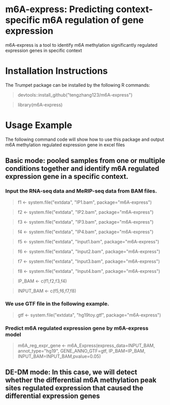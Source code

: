# m6A-express: Predicting context-specific m6A regulation of gene expression
m6A-express is  a tool to identify m6A methylation significantly regulated expression genes in specific context



# Installation Instructions
The Trumpet package can be installed by the following R commands:
> devtools::install_github("tengzhang123/m6A-express")

> library(m6A-express)

# Usage Example
The following command code will show how to use this package and output m6A methylation regulated expression gene in excel files
## Basic mode: pooled samples from one or multiple conditions together and identify m6A regulated expression gene in a specific context.
### Input the RNA-seq data and MeRIP-seq data from BAM files.
> f1 <- system.file("extdata", "IP1.bam", package="m6A-express")

> f2 <- system.file("extdata", "IP2.bam", package="m6A-express")

> f3 <- system.file("extdata", "IP3.bam", package="m6A-express")

> f4 <- system.file("extdata", "IP4.bam", package="m6A-express")

> f5 <- system.file("extdata", "Input1.bam", package="m6A-express")
 
> f6 <- system.file("extdata", "Input2.bam", package="m6A-express")

> f7 <- system.file("extdata", "Input3.bam", package="m6A-express")
 
> f8 <- system.file("extdata", "Input4.bam", package="m6A-express")

> IP\_BAM <- c(f1,f2,f3,f4)

> INPUT\_BAM <- c(f5,f6,f7,f8)

### We use GTF file in the following example.
> gtf <- system.file("extdata", "hg19toy.gtf", package="m6A-express")

### Predict m6A regulated expression gene by m6A-express model
> m6A_reg_expr_gene <- m6A_Express(express_data=INPUT_BAM, annot_type="hg19", GENE_ANNO_GTF=gtf, IP_BAM=IP_BAM, INPUT_BAM=INPUT_BAM,pvalue=0.05)

## DE-DM mode: In this case, we will detect whether the differential m6A methylation peak sites regulated expression that caused the differential expression genes


